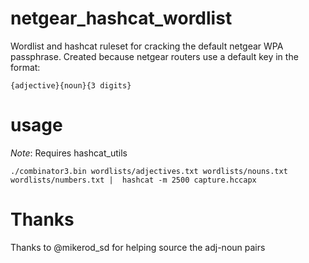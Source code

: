 # netgear_hashcat_wordlist
Wordlist and hashcat ruleset for cracking the default netgear WPA passphrase. Created because netgear routers use a default key in the format:

```
{adjective}{noun}{3 digits}
```

# usage
*Note*: Requires hashcat_utils
```shell
./combinator3.bin wordlists/adjectives.txt wordlists/nouns.txt wordlists/numbers.txt |  hashcat -m 2500 capture.hccapx 
```

# Thanks
Thanks to @mikerod_sd for helping source the adj-noun pairs
